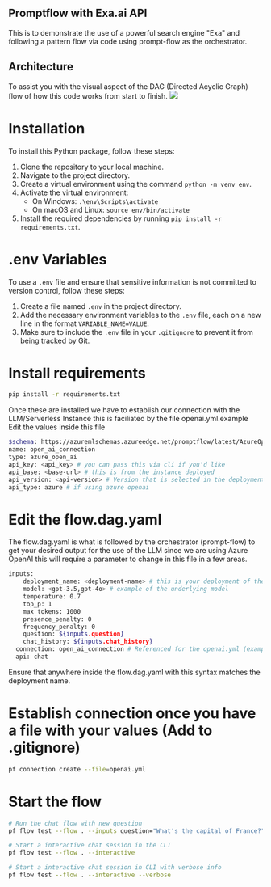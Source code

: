 ## Promptflow with Exa.ai API ##
This is to demonstrate the use of a powerful search engine "Exa" and following a pattern flow via code using prompt-flow as the orchestrator.


## Architecture ##
To assist you with the visual aspect of the DAG (Directed Acyclic Graph) flow of how this code works from start to finish.
<img src='https://github.com/sn0rlaxlife/azure-ai-foundry-udemy/blob/main/11-promptflow-exa/prompt-flow-exa.png'></img>

# Installation

To install this Python package, follow these steps:

1. Clone the repository to your local machine.
2. Navigate to the project directory.
3. Create a virtual environment using the command `python -m venv env`.
4. Activate the virtual environment:
    - On Windows: `.\env\Scripts\activate`
    - On macOS and Linux: `source env/bin/activate`
5. Install the required dependencies by running `pip install -r requirements.txt`.

# .env Variables

To use a `.env` file and ensure that sensitive information is not committed to version control, follow these steps:

1. Create a file named `.env` in the project directory.
2. Add the necessary environment variables to the `.env` file, each on a new line in the format `VARIABLE_NAME=VALUE`.
3. Make sure to include the `.env` file in your `.gitignore` to prevent it from being tracked by Git.

# Install requirements
```bash
pip install -r requirements.txt
```
Once these are installed we have to establish our connection with the LLM/Serverless Instance this is faciliated by the file openai.yml.example
Edit the values inside this file
```bash
$schema: https://azuremlschemas.azureedge.net/promptflow/latest/AzureOpenAIConnection.schema.json
name: open_ai_connection
type: azure_open_ai
api_key: <api_key> # you can pass this via cli if you'd like
api_base: <base-url> # this is from the instance deployed
api_version: <api-version> # Version that is selected in the deployment model
api_type: azure # if using azure openai
```

# Edit the flow.dag.yaml
The flow.dag.yaml is what is followed by the orchestrator (prompt-flow) to get your desired output for the use of the LLM since we are using Azure OpenAI this will require a parameter to change in this file in a few areas.
```bash
inputs:
    deployment_name: <deployment-name> # this is your deployment of the serverless api
    model: <gpt-3.5,gpt-4o> # example of the underlying model
    temperature: 0.7
    top_p: 1
    max_tokens: 1000
    presence_penalty: 0
    frequency_penalty: 0
    question: ${inputs.question}
    chat_history: ${inputs.chat_history}
  connection: open_ai_connection # Referenced for the openai.yml (example) of the named connection that maps to API
  api: chat
```
Ensure that anywhere inside the flow.dag.yaml with this syntax matches the deployment name.


# Establish connection once you have a file with your values (Add to .gitignore)
```bash
pf connection create --file=openai.yml
```

# Start the flow
```bash
# Run the chat flow with new question
pf flow test --flow . --inputs question="What's the capital of France?"

# Start a interactive chat session in the CLI
pf flow test --flow . --interactive

# Start a interactive chat session in CLI with verbose info
pf flow test --flow . --interactive --verbose
```

